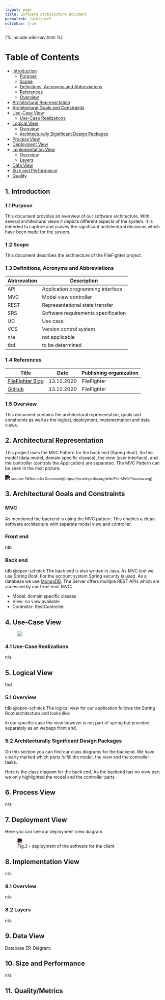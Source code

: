 ```yaml
---
layout: page
title: Software Architecture Document
permalink: /wiki/arch
notInNav: true
---
```


{% include wiki-nav.html %}

# Table of Contents
- [Introduction](#1-introduction)
    - [Purpose](#11-purpose)
    - [Scope](#12-scope)
    - [Definitions, Acronyms and Abbreviations](#13-definitions-acronyms-and-abbreviations)
    - [References](#14-references)
    - [Overview](#15-overview)
- [Architectural Representation](#2-architectural-representation)
- [Architectural Goals and Constraints](#3-architectural-goals-and-constraints)
- [Use-Case View](#4-use-case-view)
    - [Use-Case Realizations](#41-use-case-realizations)
- [Logical View](#5-logical-view)
    - [Overview](#51-overview)
    - [Architecturally Significant Design Packages](#52-architecturally-significant-design-packages)
- [Process View](#6-process-view)
- [Deployment View](#7-deployment-view)
- [Implementation View](#8-implementation-view)
    - [Overview](#81-overview)
    - [Layers](#82-layers)
- [Data View](#9-data-view)
- [Size and Performance](#10-size-and-performance)
- [Quality](#11-quality)

## 1. Introduction

### 1.1 Purpose
This document provides an overview of our software architecture. With several architectural views it depicts different aspects of the system. It is intended to capture and convey the significant architectural decisions which have been made for the system.

### 1.2 Scope
This document describes the architecture of the FileFighter project.

### 1.3 Definitions, Acronyms and Abbreviations

| Abbrevation | Description                            |
| ----------- | -------------------------------------- |
| API         | Application programming interface      |
| MVC         | Model view controller                  |
| REST        | Representational state transfer        |
| SRS         | Software requirements specification    |
| UC          | Use case                               |
| VCS         | Version control system                 |
| n/a         | not applicable                         |
| tbd         | to be determined                       |

### 1.4 References

| Title                                                              | Date       | Publishing organization   |
| -------------------------------------------------------------------|:----------:| ------------------------- |
| [FileFighter Blog](https://filefighter.github.io/)                 | 13.10.2020 | FileFighter               |
| [GitHub](https://github.com/FileFighter)                           | 13.10.2020 | FileFighter               |


### 1.5 Overview
This document contains the architectural representation, goals and constraints as well as the logical, deployment, implementation and data views.

## 2. Architectural Representation
This project uses the MVC Pattern for the back end (Spring Boot). So the model (data model, domain specific classes), the view (user interface), and the controller (controls the Application) are separated. The MVC Pattern can be seen in the next picture:

<img src="/assets/images/arch-doc/mvc.svg" style="filter:invert(1)">
<small> source: [Wikimedia Commons](https://en.wikipedia.org/wiki/File:MVC-Process.svg)</small>



## 3. Architectural Goals and Constraints

### MVC
As mentioned the backend is using the MVC pattern. This enables a clean software architecture with separate model view and controller.

### Front end
tdb

### Back end
tdb @open-schnick
The back end is also written in Java. As MVC tool we use Spring Boot. For the account system Spring security is used. As a database we use [MongoDB](https://www.mongodb.com/). 
The Server offers multiple REST APIs which are accessed by our front end. 
MVC: 
* Model: domain specific classes
* View: no view available
* Controller: RestController

## 4. Use-Case View

<figure>
  <img src="/assets/diagrams/usecases.svg" />
</figure>

### 4.1 Use-Case Realizations
n/a

## 5. Logical View
tbd

### 5.1 Overview
tdb @open-schnick
The logical view for our application follows the Spring Boot architecture and looks like:

In our specific case the view however is not part of spring but provided separately as an webapp front end.


### 5.2 Architecturally Significant Design Packages
On this section you can find our class diagrams for the backend. We have clearly marked which parts fulfill the model, the view and the controller tasks.

Here is the class diagram for the back end. As the backend has no view part we only highlighted the model and the controller parts.



## 6. Process View
n/a

## 7. Deployment View
Here you can see our deployment view diagram:

<figure>
  <img src="/assets/diagrams/deployment.svg" style="filter:invert(1)"/>
  <figcaption>Fig.3 - deployment of the software for the client</figcaption>
</figure>


## 8. Implementation View
n/a
### 8.1 Overview
n/a
### 8.2 Layers
n/a

## 9. Data View
Database ER-Diagram:


## 10. Size and Performance
n/a

## 11. Quality/Metrics

